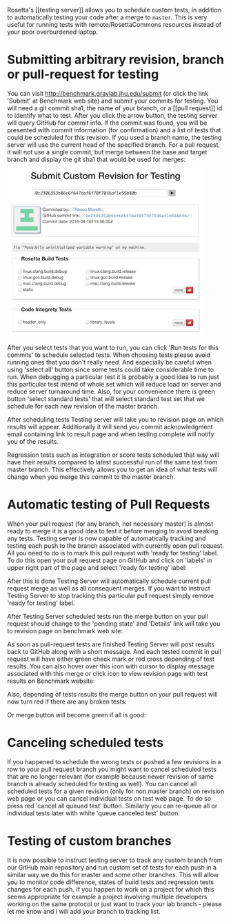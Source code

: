 Rosetta's [[testing server]] allows you to schedule custom tests, in addition to automatically testing your code after a merge to `master`. 
This is very useful for running tests with remote/RosettaCommons resources instead of your poor overburdened laptop.

Submitting arbitrary revision, branch or pull-request for testing
=================================================================

You can visit http://benchmark.graylab.jhu.edu/submit (or click the link 'Submit' at Benchmark web site) and submit your commits for testing. 
You will need a git commit sha1, the name of your branch, or a [[pull request]] id to identify what to test.
After you click the arrow button, the testing server will query GitHub for commit info.
If the commit was found, you will be presented with commit information (for confirmation) and a list of tests that could be scheduled for this revision. 
If you used a branch name, the testing server will use the current head of the specified branch.
For a pull request, it will not use a single commit, but merge between the base and target branch and display the git sha1 that would be used for merges:

![submitting a SHA1 and testing](uploads/running_tests_on_server_1.jpg)

After you select tests that you want to run, you can click 'Run tests for this commits' to schedule selected tests. 
When choosing tests please avoid running ones that you don't really need. 
And especially be careful when using 'select all' button since some tests could take considerable time to run. 
When debugging a particular test it is probably a good idea to run just this particular test intend of whole set which will reduce load on server and reduce server turnaround time. 
Also, for your convenience there is green button 'select standard tests' that will select standard test set that we schedule for each new revision of the master branch.

After scheduling tests Testing server will take you to revision page on which results will appear. 
Additionally it will send you commit acknowledgment email containing link to result page and when testing complete will notify you of the results. 

Regression tests such as integration or score tests scheduled that way will have their results compared to latest successful run of the same test from master branch. 
This effectively allows you to get an idea of what tests will change when you merge this commit to the master branch.


Automatic testing of Pull Requests 
==================================
When your pull request (for any branch, not necessary master) is almost ready to merge it is a good idea to test it before merging to avoid breaking any tests. 
Testing server is now capable of automatically tracking and testing each push to the branch associated with currently open pull request. 
All you need to do is to mark this pull request with 'ready for testing' label. 
To do this open your pull request page on GitHub and click on 'labels' in upper right part of the page and select 'ready for testing' label:



After this is done Testing Server will automatically schedule current pull request merge as well as all consequent merges. 
If you want to instruct Testing Server to stop tracking this particular pull request simply remove 'ready for testing' label.

After Testing Server scheduled tests run the merge button on your pull request should change to the 'pending state' and 'Details' link will take you to revision page on benchmark web site:


As soon as pull-request tests are finished Testing Server will post results back to GitHub along with a short message. 
And each tested commit in pull request will have either green check mark or red cross depending of test results. 
You can also hover over this icon with cursor to display message associated with this merge or click icon to view revision page with test results on Benchmark website:



Also, depending of tests results the merge button on your pull request will now turn red if there are any broken tests:



Or merge button will become green if all is good:



Canceling scheduled tests
=========================
If you happened to schedule the wrong tests or pushed a few revisions in a row to your pull request branch you might want to cancel scheduled tests that are no longer relevant (for example because newer revision of same branch is already scheduled for testing as well). 
You can cancel all scheduled tests for a given revision (only for non master branch) on revision web page or you can cancel individual tests on test web page. 
To do so press red 'cancel all queued test' button. 
Similarly you can re-queue all or individual tests later with white 'queue canceled test' button. 


Testing of custom branches
==========================
It is now possible to instruct testing server to track any custom branch from our GitHub main repository and run custom set of tests for each push in a similar way we do this for master and some other branches. 
This will allow you to monitor code difference, states of build tests and regression tests changes for each push. 
If you happen to work on a project for which this seems appropriate for example a project involving multiple developers working on the same protocol or just want to track your lab branch - please let me know and I will add your branch to tracking list.